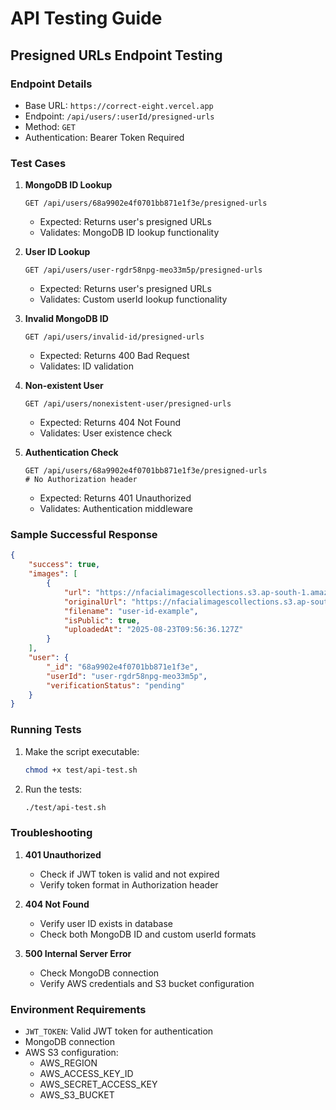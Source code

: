# API Testing Guide

## Presigned URLs Endpoint Testing

### Endpoint Details
- Base URL: `https://correct-eight.vercel.app`
- Endpoint: `/api/users/:userId/presigned-urls`
- Method: `GET`
- Authentication: Bearer Token Required

### Test Cases

1. **MongoDB ID Lookup**
   ```
   GET /api/users/68a9902e4f0701bb871e1f3e/presigned-urls
   ```
   - Expected: Returns user's presigned URLs
   - Validates: MongoDB ID lookup functionality

2. **User ID Lookup**
   ```
   GET /api/users/user-rgdr58npg-meo33m5p/presigned-urls
   ```
   - Expected: Returns user's presigned URLs
   - Validates: Custom userId lookup functionality

3. **Invalid MongoDB ID**
   ```
   GET /api/users/invalid-id/presigned-urls
   ```
   - Expected: Returns 400 Bad Request
   - Validates: ID validation

4. **Non-existent User**
   ```
   GET /api/users/nonexistent-user/presigned-urls
   ```
   - Expected: Returns 404 Not Found
   - Validates: User existence check

5. **Authentication Check**
   ```
   GET /api/users/68a9902e4f0701bb871e1f3e/presigned-urls
   # No Authorization header
   ```
   - Expected: Returns 401 Unauthorized
   - Validates: Authentication middleware

### Sample Successful Response
```json
{
    "success": true,
    "images": [
        {
            "url": "https://nfacialimagescollections.s3.ap-south-1.amazonaws.com/public/user-id-example",
            "originalUrl": "https://nfacialimagescollections.s3.ap-south-1.amazonaws.com/public/user-id-example",
            "filename": "user-id-example",
            "isPublic": true,
            "uploadedAt": "2025-08-23T09:56:36.127Z"
        }
    ],
    "user": {
        "_id": "68a9902e4f0701bb871e1f3e",
        "userId": "user-rgdr58npg-meo33m5p",
        "verificationStatus": "pending"
    }
}
```

### Running Tests

1. Make the script executable:
   ```bash
   chmod +x test/api-test.sh
   ```

2. Run the tests:
   ```bash
   ./test/api-test.sh
   ```

### Troubleshooting

1. **401 Unauthorized**
   - Check if JWT token is valid and not expired
   - Verify token format in Authorization header

2. **404 Not Found**
   - Verify user ID exists in database
   - Check both MongoDB ID and custom userId formats

3. **500 Internal Server Error**
   - Check MongoDB connection
   - Verify AWS credentials and S3 bucket configuration

### Environment Requirements

- `JWT_TOKEN`: Valid JWT token for authentication
- MongoDB connection
- AWS S3 configuration:
  - AWS_REGION
  - AWS_ACCESS_KEY_ID
  - AWS_SECRET_ACCESS_KEY
  - AWS_S3_BUCKET
